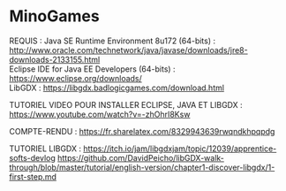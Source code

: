 # MinoGames

REQUIS :
Java SE Runtime Environment 8u172 (64-bits) : http://www.oracle.com/technetwork/java/javase/downloads/jre8-downloads-2133155.html<br>
Eclipse IDE for Java EE Developers (64-bits) : https://www.eclipse.org/downloads/<br>
LibGDX : https://libgdx.badlogicgames.com/download.html

TUTORIEL VIDEO POUR INSTALLER ECLIPSE, JAVA ET LIBGDX :
https://www.youtube.com/watch?v=-zhOhrI8Ksw

COMPTE-RENDU :
https://fr.sharelatex.com/8329943639rwqndkhpqpdg

TUTORIEL LIBGDX :
https://itch.io/jam/libgdxjam/topic/12039/apprentice-softs-devlog
https://github.com/DavidPeicho/libGDX-walk-through/blob/master/tutorial/english-version/chapter1-discover-libgdx/1-first-step.md
